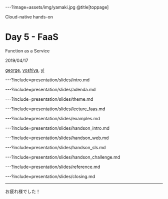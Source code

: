 ---?image=assets/img/yamaki.jpg
@title[toppage]

Cloud-native hands-on

# Day 5 - FaaS
Function as a Service

2019/04/17

[george](https://github.com/take4mats/), [yoshiya](), [yi]()

---?include=presentation/slides/intro.md

---?include=presentation/slides/adenda.md

---?include=presentation/slides/theme.md

---?include=presentation/slides/lecture_faas.md

---?include=presentation/slides/examples.md

---?include=presentation/slides/handson_intro.md

---?include=presentation/slides/handson_web.md

---?include=presentation/slides/handson_sls.md

---?include=presentation/slides/handson_challenge.md

---?include=presentation/slides/reference.md

---?include=presentation/slides/closing.md

---

お疲れ様でした！
